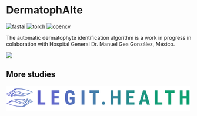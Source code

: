 # DermatophAIte
[![fastai](https://img.shields.io/badge/fastai-1.0.61-blue?style=plastic)](https://www.fast.ai/)
[![torch](https://img.shields.io/badge/torch-1.6.0-orange?style=plastic)](https://pytorch.org/)
[![opencv](https://img.shields.io/badge/opencv--python-4.4.0.44-brightgreen?style=plastic)](https://opencv.org/)

The automatic dermatophyte identification algorithm is a work in progress in colaboration with Hospital General Dr. Manuel Gea González, México.

![](https://www.afwgonline.com/wp-content/uploads/2017/12/Website_HeroImage_1366x492px_Deep.jpg)

## More studies
[<img src="https://raw.githubusercontent.com/Legit-Health/ASCORAD/master/figures/Legit_Health_logo.png" width="500" height="70" />](https://legit.health/)
